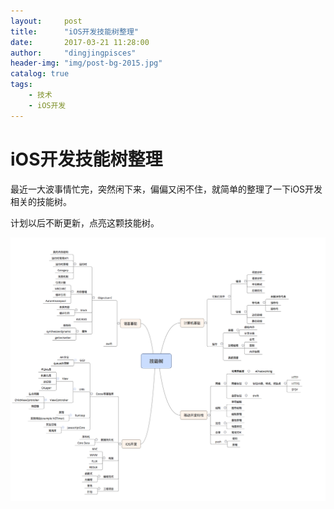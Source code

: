 ```yaml
---
layout:     post
title:      "iOS开发技能树整理"
date:       2017-03-21 11:28:00
author:     "dingjingpisces"
header-img: "img/post-bg-2015.jpg"
catalog: true
tags:
    - 技术
    - iOS开发
---
```



# iOS开发技能树整理

最近一大波事情忙完，突然闲下来，偏偏又闲不住，就简单的整理了一下iOS开发相关的技能树。

计划以后不断更新，点亮这颗技能树。

![我的技能树](../img/blog/2017.03.21/iOS_tech_tree.png)



